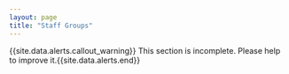 ```yaml
---
layout: page
title: "Staff Groups"
---
```


{{site.data.alerts.callout_warning}} This section is incomplete. Please help to improve it.{{site.data.alerts.end}} 